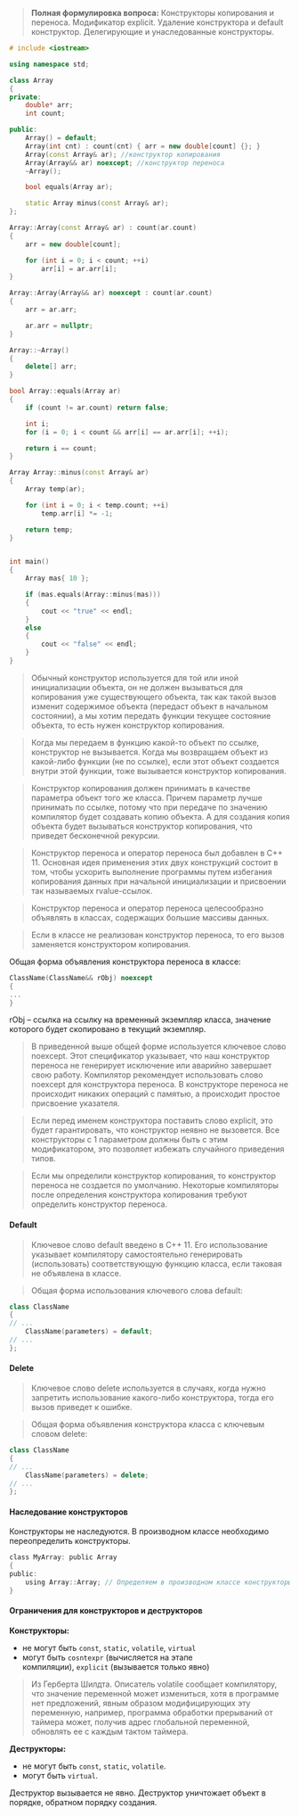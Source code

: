 >**Полная формулировка вопроса:** Конструкторы копирования и переноса. Модификатор explicit. Удаление конструктора и default конструктор. Делегирующие и унаследованные конструкторы.

```c++
# include <iostream>

using namespace std;

class Array
{
private:
    double* arr;
    int count;

public:
    Array() = default;
    Array(int cnt) : count(cnt) { arr = new double[count] {}; }
    Array(const Array& ar); //конструктор копирования
    Array(Array&& ar) noexcept; //конструктор переноса
    ~Array();

    bool equals(Array ar);

    static Array minus(const Array& ar);
};

Array::Array(const Array& ar) : count(ar.count)
{
    arr = new double[count];

    for (int i = 0; i < count; ++i)
        arr[i] = ar.arr[i];
}

Array::Array(Array&& ar) noexcept : count(ar.count)
{
    arr = ar.arr;

    ar.arr = nullptr;
}

Array::~Array()
{
    delete[] arr;
}

bool Array::equals(Array ar)
{
    if (count != ar.count) return false;

    int i;
    for (i = 0; i < count && arr[i] == ar.arr[i]; ++i);

    return i == count;
}

Array Array::minus(const Array& ar)
{
    Array temp(ar);

    for (int i = 0; i < temp.count; ++i)
        temp.arr[i] *= -1;

    return temp;
}


int main()
{
    Array mas{ 10 };

    if (mas.equals(Array::minus(mas)))
    {
        cout << "true" << endl;
    }
    else
    {
        cout << "false" << endl;
    }
}
```

>Обычный конструктор используется для той или иной инициализации объекта, он не должен вызываться для копирования уже существующего объекта, так как такой вызов изменит содержимое объекта (передаст объект в начальном состоянии), а мы хотим передать функции текущее состояние объекта, то есть нужен конструктор копирования.

>Когда мы передаем в функцию какой-то объект по ссылке, конструктор не вызывается. Когда мы возвращаем объект из какой-либо функции (не по ссылке), если этот объект создается внутри этой функции, тоже вызывается конструктор копирования.

>Конструктор копирования должен принимать в качестве параметра объект того же класса. Причем параметр лучше принимать по ссылке, потому что при передаче по значению компилятор будет создавать копию объекта. А для создания копия объекта будет вызываться конструктор копирования, что приведет бесконечной рекурсии.

>Конструктор переноса и оператор переноса был добавлен в C++ 11. Основная идея применения этих двух конструкций состоит в том, чтобы ускорить выполнение программы путем избегания копирования данных при начальной инициализации и присвоении так называемых rvalue-ссылок.

>Конструктор переноса и оператор переноса целесообразно объявлять в классах, содержащих большие массивы данных.

>Если в классе не реализован конструктор переноса, то его вызов заменяется конструктором копирования.

Общая форма объявления конструктора переноса в классе:
```c++
ClassName(ClassName&& rObj) noexcept
{
...
}
```
rObj – ссылка на ссылку на временный экземпляр класса, значение которого будет скопировано в текущий экземпляр.

>В приведенной выше общей форме используется ключевое слово noexcept. Этот спецификатор указывает, что наш конструктор переноса не генерирует исключение или аварийно завершает свою работу. Компилятор рекомендует использовать слово noexcept для конструктора переноса. В конструкторе переноса не происходит никаких операций с памятью, а происходит простое присвоение указателя.

>Если перед именем конструктора поставить слово explicit, это будет гарантировать, что конструктор неявно не вызовется. Все конструкторы с 1 параметром должны быть с этим модификатором, это позволяет избежать случайного приведения типов.

>Если мы определили конструктор копирования, то конструктор переноса не создается по умолчанию.  Некоторые компиляторы после определения конструктора копирования требуют определить конструктор переноса.

#### Default

>Ключевое слово default введено в C++ 11. Его использование указывает компилятору самостоятельно генерировать (использовать) соответствующую функцию класса, если таковая не объявлена в классе.

>Общая форма использования ключевого слова default:

```c++
class ClassName
{
// ...
    ClassName(parameters) = default;
// ...
};
```
#### Delete

>Ключевое слово delete используется в случаях, когда нужно запретить использование какого-либо конструктора, тогда его вызов приведет к ошибке.

>Общая форма объявления конструктора класса с ключевым словом delete:

```c++
class ClassName
{
// ...
    ClassName(parameters) = delete;
// ...
};
```
#### Наследование конструкторов

Конструкторы не наследуются. В производном классе необходимо переопределить конструкторы.

```c
class MyArray: public Array
{
public:
    using Array::Array;	// Определяем в производном классе конструкторы базового класса
}
```

#### Ограничения для конструкторов и деструкторов

**Конструкторы:**
- не могут быть `const`, `static`, `volatile`, `virtual`
- могут быть `cosntexpr` (вычисляется на этапе компиляции), `explicit` (вызывается только явно)

> Из Герберта Шилдта. Описатель volatile сообщает компилятору, что значение переменной может измениться, хотя в программе нет предложений, явным образом модифицирующих эту переменную, например, программа обработки прерываний от таймера может, получив адрес глобальной переменной, обновлять ее с каждым тактом таймера.

**Деструкторы:**
- не могут быть `const`, `static`, `volatile`.
- могут быть `virtual`.

Деструктор вызывается не явно. Деструктор уничтожает объект в порядке, обратном порядку создания.

 